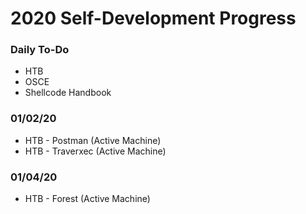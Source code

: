 # 2020 Self-Development Progress
### Daily To-Do
* HTB
* OSCE
* Shellcode Handbook

### 01/02/20
* HTB - Postman (Active Machine)
* HTB - Traverxec (Active Machine)

### 01/04/20
* HTB - Forest (Active Machine)
